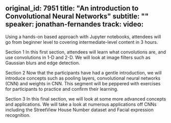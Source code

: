 original_id: 7951
title: "An introduction to Convolutional Neural Networks"
subtitle: ""
speaker: jonathan-fernandes
track: 
video:
---
Using a hands-on based approach with Jupyter notebooks, attendees will go from beginner level to covering intermediate-level content  in 3 hours.

Section 1
In this first section, attendees will learn what convolutions are, and use convolutions in 1-D and 2-D. We will look at image filters such as Gaussian blurs and edge detection.

Section 2
Now that the participants have had a gentle introduction, we will introduce concepts such as pooling layers, convolutional neural networks (CNN) and weights in CNN. This segment will be peppered with exercises for participants to practice and confirm their learning.

Section 3
In this final section, we will look at some more advanced concepts and applications. We will take a look at numerous applications off CNNs including the StreetView House Number dataset and Facial expression recognition.